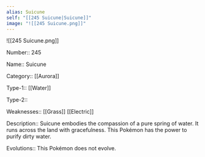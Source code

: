 ```yaml
---
alias: Suicune
self: "[[245 Suicune|Suicune]]"
image: "![[245 Suicune.png]]"
---
```


![[245 Suicune.png]]


Number:: 245

Name:: Suicune

Category:: [[Aurora]]

Type-1:: [[Water]]

Type-2:: 

Weaknesses:: [[Grass]] [[Electric]]

Description:: Suicune embodies the compassion of a pure spring of water. It runs across the land with gracefulness. This Pokémon has the power to purify dirty water.

Evolutions:: This Pokémon does not evolve.
